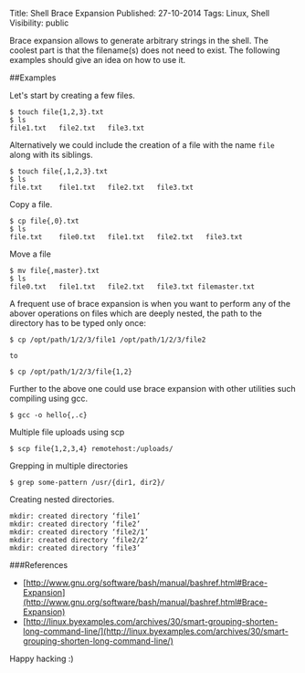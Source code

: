 Title: Shell Brace Expansion
Published: 27-10-2014
Tags: Linux, Shell
Visibility: public

Brace expansion allows to generate arbitrary strings in the shell. The coolest
part is that the filename(s) does not need to exist. The following examples should
give an idea on how to use it.

##Examples

Let's start by creating a few files.

    $ touch file{1,2,3}.txt
    $ ls
    file1.txt   file2.txt   file3.txt

Alternatively we could include the creation of a file with the name `file`
along with its siblings.

    $ touch file{,1,2,3}.txt
    $ ls
    file.txt    file1.txt   file2.txt   file3.txt

Copy a file.

    $ cp file{,0}.txt
    $ ls
    file.txt    file0.txt   file1.txt   file2.txt   file3.txt

<more/>
Move a file

    $ mv file{,master}.txt
    $ ls
    file0.txt   file1.txt   file2.txt   file3.txt filemaster.txt

A frequent use of brace expansion is when you want to perform any of the
abover operations on files which are deeply nested, the path
to the directory has to be typed only once:

    $ cp /opt/path/1/2/3/file1 /opt/path/1/2/3/file2

    to

    $ cp /opt/path/1/2/3/file{1,2}

Further to the above one could use brace expansion with other utilities such
compiling using gcc.

    $ gcc -o hello{,.c}

Multiple file uploads using scp

    $ scp file{1,2,3,4} remotehost:/uploads/

Grepping in multiple directories

    $ grep some-pattern /usr/{dir1, dir2}/

Creating nested directories.

    mkdir: created directory ‘file1’
    mkdir: created directory ‘file2’
    mkdir: created directory ‘file2/1’
    mkdir: created directory ‘file2/2’
    mkdir: created directory ‘file3’

###References
* [http://www.gnu.org/software/bash/manual/bashref.html#Brace-Expansion](http://www.gnu.org/software/bash/manual/bashref.html#Brace-Expansion)
* [http://linux.byexamples.com/archives/30/smart-grouping-shorten-long-command-line/](http://linux.byexamples.com/archives/30/smart-grouping-shorten-long-command-line/)



Happy hacking :)
